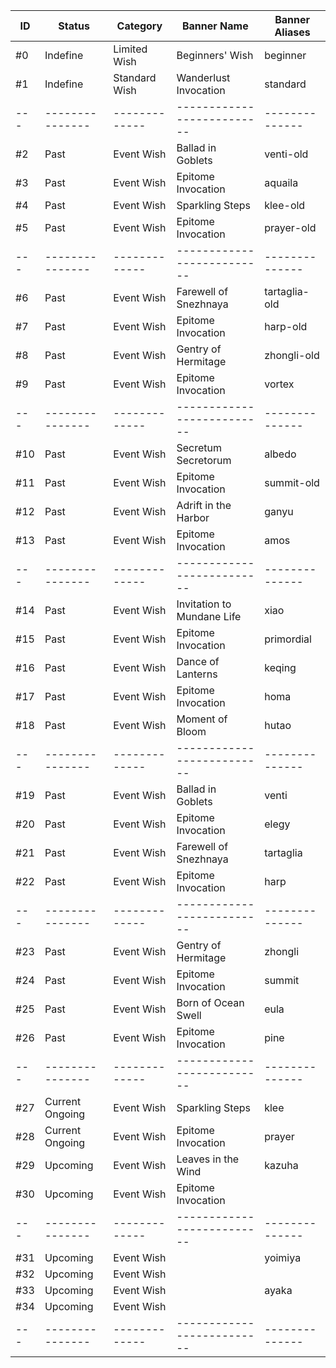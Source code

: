 | ID  | Status          | Category      | Banner Name                | Banner Aliases |
| --- | --------------- | ------------- | -------------------------- | -------------- |
| #0  | Indefine        | Limited Wish  | Beginners' Wish            | beginner       |
| #1  | Indefine        | Standard Wish | Wanderlust Invocation      | standard       |
| --- | --------------- | ------------- | -------------------------- | -------------- |
| #2  | Past            | Event Wish    | Ballad in Goblets          | venti-old      |
| #3  | Past            | Event Wish    | Epitome Invocation         | aquaila        |
| #4  | Past            | Event Wish    | Sparkling Steps            | klee-old       |
| #5  | Past            | Event Wish    | Epitome Invocation         | prayer-old     |
| --- | --------------- | ------------- | -------------------------- | -------------- |
| #6  | Past            | Event Wish    | Farewell of Snezhnaya      | tartaglia-old  |
| #7  | Past            | Event Wish    | Epitome Invocation         | harp-old       |
| #8  | Past            | Event Wish    | Gentry of Hermitage        | zhongli-old    |
| #9  | Past            | Event Wish    | Epitome Invocation         | vortex         |
| --- | --------------- | ------------- | -------------------------- | -------------- |
| #10 | Past            | Event Wish    | Secretum Secretorum        | albedo         |
| #11 | Past            | Event Wish    | Epitome Invocation         | summit-old     |
| #12 | Past            | Event Wish    | Adrift in the Harbor       | ganyu          |
| #13 | Past            | Event Wish    | Epitome Invocation         | amos           |
| --- | --------------- | ------------- | -------------------------- | -------------- |
| #14 | Past            | Event Wish    | Invitation to Mundane Life | xiao           |
| #15 | Past            | Event Wish    | Epitome Invocation         | primordial     |
| #16 | Past            | Event Wish    | Dance of Lanterns          | keqing         |
| #17 | Past            | Event Wish    | Epitome Invocation         | homa           |
| #18 | Past            | Event Wish    | Moment of Bloom            | hutao          |
| --- | --------------- | ------------- | -------------------------- | -------------- |
| #19 | Past            | Event Wish    | Ballad in Goblets          | venti          |
| #20 | Past            | Event Wish    | Epitome Invocation         | elegy          |
| #21 | Past            | Event Wish    | Farewell of Snezhnaya      | tartaglia      |
| #22 | Past            | Event Wish    | Epitome Invocation         | harp           |
| --- | --------------- | ------------- | -------------------------- | -------------- |
| #23 | Past            | Event Wish    | Gentry of Hermitage        | zhongli        |
| #24 | Past            | Event Wish    | Epitome Invocation         | summit         |
| #25 | Past            | Event Wish    | Born of Ocean Swell        | eula           |
| #26 | Past            | Event Wish    | Epitome Invocation         | pine           |
| --- | --------------- | ------------- | -------------------------- | -------------- |
| #27 | Current Ongoing | Event Wish    | Sparkling Steps            | klee           |
| #28 | Current Ongoing | Event Wish    | Epitome Invocation         | prayer         |
| #29 | Upcoming        | Event Wish    | Leaves in the Wind         | kazuha         |
| #30 | Upcoming        | Event Wish    | Epitome Invocation         |                |
| --- | --------------- | ------------- | -------------------------- | -------------- |
| #31 | Upcoming        | Event Wish    |                            | yoimiya        |
| #32 | Upcoming        | Event Wish    |                            |                |
| #33 | Upcoming        | Event Wish    |                            | ayaka          |
| #34 | Upcoming        | Event Wish    |                            |                |
| --- | --------------- | ------------- | -------------------------- | -------------- |

